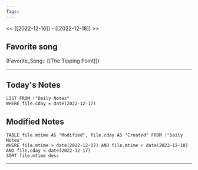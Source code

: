 ```yaml
---
Tags:
---
```

<< [[2022-12-16]] - [[2022-12-18]] >>
## Favorite song
(Favorite_Song:: [[The Tipping Point]])
___
## Today's Notes
```dataview
LIST FROM !"Daily Notes"
WHERE file.cday = date(2022-12-17)
```
## Modified Notes
```dataview
TABLE file.mtime AS "Modified", file.cday AS "Created" FROM !"Daily Notes" 
WHERE file.mtime > date(2022-12-17) AND file.mtime < date(2022-12-18) AND file.cday < date(2022-12-17)
SORT file.mtime desc
```
___
